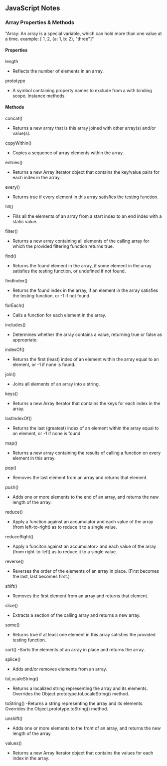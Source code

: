 ## JavaScript Notes

### Array Properties & Methods

"Array:
An array is a special variable,
which can hold more than one value at a time.
example: [ 1, 2, {a: 1, b: 2}, "three"]"

#### Properties

length

- Reflects the number of elements in an array.

prototype

- A symbol containing property names to exclude from a with binding scope.
  Instance methods

#### Methods

concat()

- Returns a new array that is this array joined with other array(s) and/or value(s).

copyWithin()

- Copies a sequence of array elements within the array.

entries()

- Returns a new Array Iterator object that contains the key/value pairs for each index in the array.

every()

- Returns true if every element in this array satisfies the testing function.

fill()

- Fills all the elements of an array from a start index to an end index with a static value.

filter()

- Returns a new array containing all elements of the calling array for which the provided filtering function returns true.

find()

- Returns the found element in the array, if some element in the array satisfies the testing function, or undefined if not found.

findIndex()

- Returns the found index in the array, if an element in the array satisfies the testing function, or -1 if not found.

forEach()

- Calls a function for each element in the array.

includes()

- Determines whether the array contains a value, returning true or false as appropriate.

indexOf()

- Returns the first (least) index of an element within the array equal to an element, or -1 if none is found.

join()

- Joins all elements of an array into a string.

keys()

- Returns a new Array Iterator that contains the keys for each index in the array.

lastIndexOf()

- Returns the last (greatest) index of an element within the array equal to an element, or -1 if none is found.

map()

- Returns a new array containing the results of calling a function on every element in this array.

pop()

- Removes the last element from an array and returns that element.

push()

- Adds one or more elements to the end of an array, and returns the new length of the array.

reduce()

- Apply a function against an accumulator and each value of the array (from left-to-right) as to reduce it to a single value.

reduceRight()

- Apply a funciton against an accumulator> and each value of the array (from right-to-left) as to reduce it to a single value.

reverse()

- Reverses the order of the elements of an array in place. (First becomes the last, last becomes first.)

shift()

- Removes the first element from an array and returns that element.

slice()

- Extracts a section of the calling array and returns a new array.

some()

- Returns true if at least one element in this array satisfies the provided testing function.

sort()
-Sorts the elements of an array in place and returns the array.

splice()

- Adds and/or removes elements from an array.

toLocaleString()

- Returns a localized string representing the array and its elements. Overrides the Object.prototype.toLocaleString() method.

toString()
-Returns a string representing the array and its elements. Overrides the Object.prototype.toString() method.

unshift()

- Adds one or more elements to the front of an array, and returns the new length of the array.

values()

- Returns a new Array Iterator object that contains the values for each index in the array.
